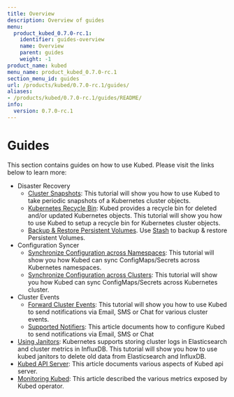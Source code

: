 ```yaml
---
title: Overview
description: Overview of guides
menu:
  product_kubed_0.7.0-rc.1:
    identifier: guides-overview
    name: Overview
    parent: guides
    weight: -1
product_name: kubed
menu_name: product_kubed_0.7.0-rc.1
section_menu_id: guides
url: /products/kubed/0.7.0-rc.1/guides/
aliases:
- /products/kubed/0.7.0-rc.1/guides/README/
info:
  version: 0.7.0-rc.1
---
```


# Guides

This section contains guides on how to use Kubed. Please visit the links below to learn more:

- Disaster Recovery
  - [Cluster Snapshots](/products/kubed/0.7.0-rc.1/guides/disaster-recovery/cluster-snapshot): This tutorial will show you how to use Kubed to take periodic snapshots of a Kubernetes cluster objects.
  - [Kubernetes Recycle Bin](/products/kubed/0.7.0-rc.1/guides/disaster-recovery/recycle-bin): Kubed provides a recycle bin for deleted and/or updated Kubernetes objects. This tutorial will show you how to use Kubed to setup a recycle bin for Kubernetes cluster objects.
  - [Backup & Restore Persistent Volumes](/products/kubed/0.7.0-rc.1/guides/disaster-recovery/stash). Use [Stash](https://appscode.com/products/stash) to backup & restore Persistent Volumes.
- Configuration Syncer
  - [Synchronize Configuration across Namespaces](/products/kubed/0.7.0-rc.1/guides/config-syncer/intra-cluster): This tutorial will show you how Kubed can sync ConfigMaps/Secrets across Kubernetes namespaces.
  - [Synchronize Configuration across Clusters](/products/kubed/0.7.0-rc.1/guides/config-syncer/inter-cluster): This tutorial will show you how Kubed can sync ConfigMaps/Secrets across Kubernetes cluster.
- Cluster Events
  - [Forward Cluster Events](/products/kubed/0.7.0-rc.1/guides/cluster-events/event-forwarder): This tutorial will show you how to use Kubed to send notifications via Email, SMS or Chat for various cluster events.
  - [Supported Notifiers](/products/kubed/0.7.0-rc.1/guides/cluster-events/notifiers): This article documents how to configure Kubed to send notifications via Email, SMS or Chat
- [Using Janitors](/products/kubed/0.7.0-rc.1/guides/janitors): Kubernetes supports storing cluster logs in Elasticsearch and cluster metrics in InfluxDB. This tutorial will show you how to use kubed janitors to delete old data from Elasticsearch and InfluxDB.
- [Kubed API Server](/products/kubed/0.7.0-rc.1/guides/apiserver): This article documents various aspects of Kubed api server.
- [Monitoring Kubed](/products/kubed/0.7.0-rc.1/guides/monitoring): This article described the various metrics exposed by Kubed operator.
